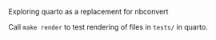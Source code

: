 Exploring quarto as a replacement for nbconvert


Call `make render` to test rendering of files in `tests/` in quarto.